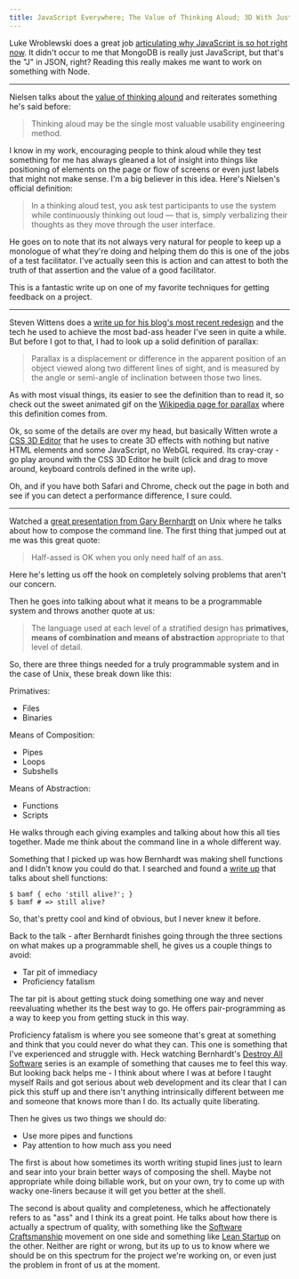 ```yaml
---
title: JavaScript Everywhere; The Value of Thinking Aloud; 3D With Just the DOM; Bernhardt on Unix
---
```


Luke Wroblewski does a great job [articulating why JavaScript is so hot right now](http://www.lukew.com/ff/entry.asp?1482). It didn't occur to me that MongoDB is really just JavaScript, but that's the "J" in JSON, right? Reading this really makes me want to work on something with Node.

---

Nielsen talks about the [value of thinking alound](http://www.useit.com/alertbox/thinking-aloud-tests.html) and reiterates something he's said before:

> Thinking aloud may be the single most valuable usability engineering method.

I know in my work, encouraging people to think aloud while they test something for me has always gleaned a lot of insight into things like positioning of elements on the page or flow of screens or even just labels that might not make sense. I'm a big believer in this idea. Here's Nielsen's official definition:

> In a thinking aloud test, you ask test participants to use the system while continuously thinking out loud — that is, simply verbalizing their thoughts as they move through the user interface.

He goes on to note that its not always very natural for people to keep up a monologue of what they're doing and helping them do this is one of the jobs of a test facilitator. I've actually seen this is action and can attest to both the truth of that assertion and the value of a good facilitator.

This is a fantastic write up on one of my favorite techniques for getting feedback on a project.

---

Steven Wittens does a [write up for his blog's most recent redesign](http://acko.net/blog/making-love-to-webkit/) and the tech he used to achieve the most bad-ass header I've seen in quite a while. But before I got to that, I had to look up a solid definition of parallax:

> Parallax is a displacement or difference in the apparent position of an object viewed along two different lines of sight, and is measured by the angle or semi-angle of inclination between those two lines.

As with most visual things, its easier to see the definition than to read it, so check out the sweet animated gif on the [Wikipedia page for parallax](http://en.wikipedia.org/wiki/Parallax) where this definition comes from.

Ok, so some of the details are over my head, but basically Witten wrote a [CSS 3D Editor](http://acko.net/editor.html) that he uses to create 3D effects with nothing but native HTML elements and some JavaScript, no WebGL required. Its cray-cray - go play around with the CSS 3D Editor he built (click and drag to move around, keyboard controls defined in the write up).

Oh, and if you have both Safari and Chrome, check out the page in both and see if you can detect a performance difference, I sure could.

---

Watched a [great presentation from Gary Bernhardt](http://confreaks.net/videos/615-cascadiaruby2011-the-unix-chainsaw) on Unix where he talks about how to compose the command line. The first thing that jumped out at me was this great quote:

> Half-assed is OK when you only need half of an ass.

Here he's letting us off the hook on completely solving problems that aren't our concern.

Then he goes into talking about what it means to be a programmable system and throws another quote at us:

> The language used at each level of a stratified design has **primatives, means of combination and means of abstraction** appropriate to that level of detail.

So, there are three things needed for a truly programmable system and in the case of Unix, these break down like this:

Primatives:

* Files
* Binaries

Means of Composition:

* Pipes
* Loops
* Subshells

Means of Abstraction:

* Functions
* Scripts

He walks through each giving examples and talking about how this all ties together. Made me think about the command line in a whole different way.

Something that I picked up was how Bernhardt was making shell functions and I didn't know you could do that. I searched and found a [write up](http://tldp.org/LDP/abs/html/functions.html) that talks about shell functions:

	$ bamf { echo 'still alive?'; }
	$ bamf # => still alive?

So, that's pretty cool and kind of obvious, but I never knew it before.

Back to the talk - after Bernhardt finishes going through the three sections on what makes up a programmable shell, he gives us a couple things to avoid:

* Tar pit of immediacy
* Proficiency fatalism

The tar pit is about getting stuck doing something one way and never reevaluating whether its the best way to go. He offers pair-programming as a way to keep you from getting stuck in this way.

Proficiency fatalism is where you see someone that's great at something and think that you could never do what they can. This one is something that I've experienced and struggle with. Heck watching Bernhardt's [Destroy All Software](https://www.destroyallsoftware.com/screencasts) series is an example of something that causes me to feel this way. But looking back helps me - I think about where I was at before I taught myself Rails and got serious about web development and its clear that I can pick this stuff up and there isn't anything intrinsically different between me and someone that knows more than I do. Its actually quite liberating.

Then he gives us two things we should do:

* Use more pipes and functions
* Pay attention to how much ass you need

The first is about how sometimes its worth writing stupid lines just to learn and sear into your brain better ways of composing the shell. Maybe not appropriate while doing billable work, but on your own, try to come up with wacky one-liners because it will get you better at the shell.

The second is about quality and completeness, which he affectionately refers to as "ass" and I think its a great point. He talks about how there is actually a spectrum of quality, with something like the [Software Craftsmanship](http://manifesto.softwarecraftsmanship.org/) movement on one side and something like [Lean Startup](http://theleanstartup.com/) on the other. Neither are right or wrong, but its up to us to know where we should be on this spectrum for the project we're working on, or even just the problem in front of us at the moment.
